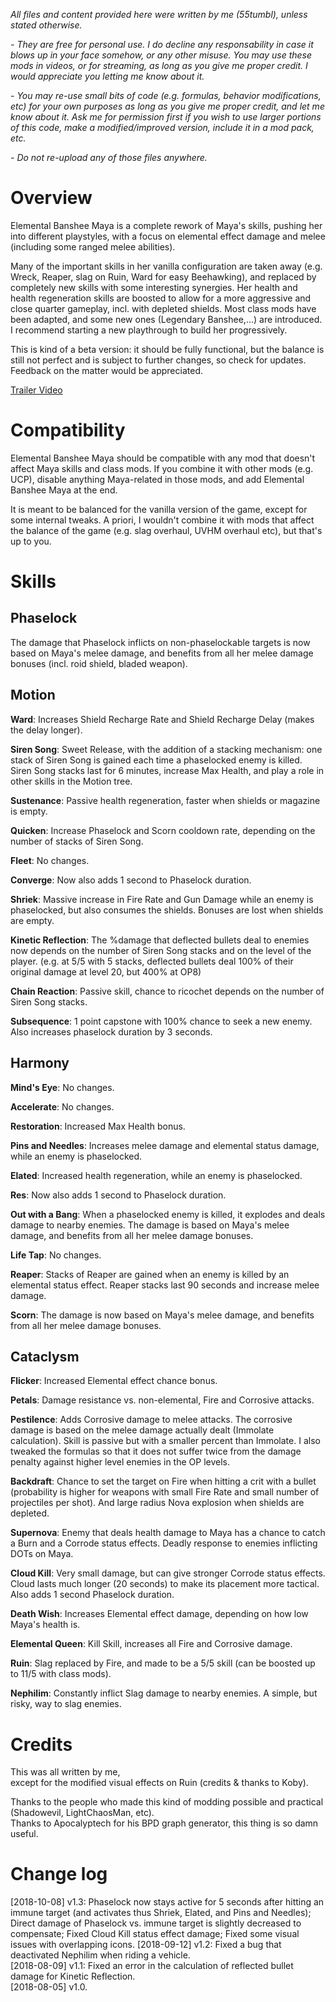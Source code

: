 *All files and content provided here were written by me (55tumbl), unless stated otherwise.*

*- They are free for personal use. I do decline any responsability in case it blows up in your face somehow, or any other misuse.
You may use these mods in videos, or for streaming, as long as you give me proper credit. I would appreciate you letting me know about it.*

*- You may re-use small bits of code (e.g. formulas, behavior modifications, etc) for your own purposes as long as you give me proper credit, and let me know about it.
Ask me for permission first if you wish to use larger portions of this code, make a modified/improved version, include it in a mod pack, etc.*

*- Do not re-upload any of those files anywhere.*

# Overview

Elemental Banshee Maya is a complete rework of Maya's skills, pushing her into different playstyles, with a focus on elemental effect damage and melee (including some ranged melee abilities).

Many of the important skills in her vanilla configuration are taken away (e.g. Wreck, Reaper, slag on Ruin, Ward for easy Beehawking), and replaced by completely new skills with some interesting synergies.
Her health and health regeneration skills are boosted to allow for a more aggressive and close quarter gameplay, incl. with depleted shields.
Most class mods have been adapted, and some new ones (Legendary Banshee,...) are introduced. I recommend starting a new playthrough to build her progressively.

This is kind of a beta version: it should be fully functional, but the balance is still not perfect and is subject to further changes, so check for updates.
Feedback on the matter would be appreciated. 

[Trailer Video](https://www.youtube.com/watch?v=x4PDKIh6TII)

# Compatibility

Elemental Banshee Maya should be compatible with any mod that doesn't affect Maya skills and class mods.
If you combine it with other mods (e.g. UCP), disable anything Maya-related in those mods, and add Elemental Banshee Maya at the end.

It is meant to be balanced for the vanilla version of the game, except for some internal tweaks. 
A priori, I wouldn't combine it with mods that affect the balance of the game (e.g. slag overhaul, UVHM overhaul etc), but that's up to you.

# Skills

## Phaselock

The damage that Phaselock inflicts on non-phaselockable targets is now based on Maya's melee damage, and benefits from all her melee damage bonuses (incl. roid shield, bladed weapon). 

## Motion

**Ward**: Increases Shield Recharge Rate and Shield Recharge Delay (makes the delay longer).

**Siren Song**: Sweet Release, with the addition of a stacking mechanism: one stack of Siren Song is gained each time a phaselocked enemy is killed.
Siren Song stacks last for 6 minutes, increase Max Health, and play a role in other skills in the Motion tree.

**Sustenance**: Passive health regeneration, faster when shields or magazine is empty.

**Quicken**: Increase Phaselock and Scorn cooldown rate, depending on the number of stacks of Siren Song.

**Fleet**: No changes.

**Converge**: Now also adds 1 second to Phaselock duration.

**Shriek**: Massive increase in Fire Rate and Gun Damage while an enemy is phaselocked, but also consumes the shields. Bonuses are lost when shields are empty.

**Kinetic Reflection**: The %damage that deflected bullets deal to enemies now depends on the number of Siren Song stacks and on the level of the player.
(e.g. at 5/5 with 5 stacks, deflected bullets deal 100% of their original damage at level 20, but 400% at OP8)

**Chain Reaction**: Passive skill, chance to ricochet depends on the number of Siren Song stacks.

**Subsequence**: 1 point capstone with 100% chance to seek a new enemy. Also increases phaselock duration by 3 seconds.

## Harmony

**Mind's Eye**: No changes.

**Accelerate**: No changes.

**Restoration**: Increased Max Health bonus.

**Pins and Needles**: Increases melee damage and elemental status damage, while an enemy is phaselocked.

**Elated**: Increased health regeneration, while an enemy is phaselocked.

**Res**: Now also adds 1 second to Phaselock duration.

**Out with a Bang**: When a phaselocked enemy is killed, it explodes and deals damage to nearby enemies. The damage is based on Maya's melee damage, and benefits from all her melee damage bonuses.

**Life Tap**: No changes.

**Reaper**: Stacks of Reaper are gained when an enemy is killed by an elemental status effect. Reaper stacks last 90 seconds and increase melee damage.

**Scorn**: The damage is now based on Maya's melee damage, and benefits from all her melee damage bonuses.

## Cataclysm

**Flicker**: Increased Elemental effect chance bonus.

**Petals**: Damage resistance vs. non-elemental, Fire and Corrosive attacks.

**Pestilence**: Adds Corrosive damage to melee attacks. The corrosive damage is based on the melee damage actually dealt (Immolate calculation). Skill is passive but with a smaller percent than Immolate.
I also tweaked the formulas so that it does not suffer twice from the damage penalty against higher level enemies in the OP levels.

**Backdraft**: Chance to set the target on Fire when hitting a crit with a bullet (probability is higher for weapons with small Fire Rate and small number of projectiles per shot).
And large radius Nova explosion when shields are depleted.

**Supernova**: Enemy that deals health damage to Maya has a chance to catch a Burn and a Corrode status effects. Deadly response to enemies inflicting DOTs on Maya.

**Cloud Kill**: Very small damage, but can give stronger Corrode status effects. Cloud lasts much longer (20 seconds) to make its placement more tactical. Also adds 1 second Phaselock duration.

**Death Wish**: Increases Elemental effect damage, depending on how low Maya's health is.

**Elemental Queen**: Kill Skill, increases all Fire and Corrosive damage.

**Ruin**: Slag replaced by Fire, and made to be a 5/5 skill (can be boosted up to 11/5 with class mods).

**Nephilim**: Constantly inflict Slag damage to nearby enemies. A simple, but risky, way to slag enemies.


# Credits

This was all written by me,    
except for the modified visual effects on Ruin (credits & thanks to Koby).

Thanks to the people who made this kind of modding possible and practical (Shadowevil, LightChaosMan, etc).    
Thanks to Apocalyptech for his BPD graph generator, this thing is so damn useful.

# Change log
[2018-10-08] v1.3: Phaselock now stays active for 5 seconds after hitting an immune target (and activates thus Shriek, Elated, and Pins and Needles); Direct damage of Phaselock vs. immune target is slightly decreased to compensate; Fixed Cloud Kill status effect damage; Fixed some visual issues with overlapping icons.
[2018-09-12] v1.2: Fixed a bug that deactivated Nephilim when riding a vehicle.   
[2018-08-09] v1.1: Fixed an error in the calculation of reflected bullet damage for Kinetic Reflection.    
[2018-08-05] v1.0.
